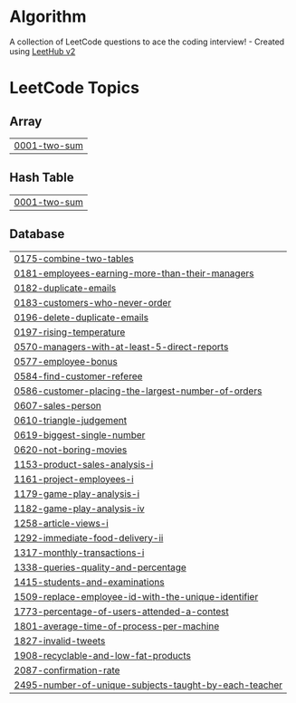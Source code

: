 # Algorithm
A collection of LeetCode questions to ace the coding interview! - Created using [LeetHub v2](https://github.com/arunbhardwaj/LeetHub-2.0)

<!---LeetCode Topics Start-->
# LeetCode Topics
## Array
|  |
| ------- |
| [0001-two-sum](https://github.com/HellSkk/Algorithm/tree/master/0001-two-sum) |
## Hash Table
|  |
| ------- |
| [0001-two-sum](https://github.com/HellSkk/Algorithm/tree/master/0001-two-sum) |
## Database
|  |
| ------- |
| [0175-combine-two-tables](https://github.com/HellSkk/Algorithm/tree/master/0175-combine-two-tables) |
| [0181-employees-earning-more-than-their-managers](https://github.com/HellSkk/Algorithm/tree/master/0181-employees-earning-more-than-their-managers) |
| [0182-duplicate-emails](https://github.com/HellSkk/Algorithm/tree/master/0182-duplicate-emails) |
| [0183-customers-who-never-order](https://github.com/HellSkk/Algorithm/tree/master/0183-customers-who-never-order) |
| [0196-delete-duplicate-emails](https://github.com/HellSkk/Algorithm/tree/master/0196-delete-duplicate-emails) |
| [0197-rising-temperature](https://github.com/HellSkk/Algorithm/tree/master/0197-rising-temperature) |
| [0570-managers-with-at-least-5-direct-reports](https://github.com/HellSkk/Algorithm/tree/master/0570-managers-with-at-least-5-direct-reports) |
| [0577-employee-bonus](https://github.com/HellSkk/Algorithm/tree/master/0577-employee-bonus) |
| [0584-find-customer-referee](https://github.com/HellSkk/Algorithm/tree/master/0584-find-customer-referee) |
| [0586-customer-placing-the-largest-number-of-orders](https://github.com/HellSkk/Algorithm/tree/master/0586-customer-placing-the-largest-number-of-orders) |
| [0607-sales-person](https://github.com/HellSkk/Algorithm/tree/master/0607-sales-person) |
| [0610-triangle-judgement](https://github.com/HellSkk/Algorithm/tree/master/0610-triangle-judgement) |
| [0619-biggest-single-number](https://github.com/HellSkk/Algorithm/tree/master/0619-biggest-single-number) |
| [0620-not-boring-movies](https://github.com/HellSkk/Algorithm/tree/master/0620-not-boring-movies) |
| [1153-product-sales-analysis-i](https://github.com/HellSkk/Algorithm/tree/master/1153-product-sales-analysis-i) |
| [1161-project-employees-i](https://github.com/HellSkk/Algorithm/tree/master/1161-project-employees-i) |
| [1179-game-play-analysis-i](https://github.com/HellSkk/Algorithm/tree/master/1179-game-play-analysis-i) |
| [1182-game-play-analysis-iv](https://github.com/HellSkk/Algorithm/tree/master/1182-game-play-analysis-iv) |
| [1258-article-views-i](https://github.com/HellSkk/Algorithm/tree/master/1258-article-views-i) |
| [1292-immediate-food-delivery-ii](https://github.com/HellSkk/Algorithm/tree/master/1292-immediate-food-delivery-ii) |
| [1317-monthly-transactions-i](https://github.com/HellSkk/Algorithm/tree/master/1317-monthly-transactions-i) |
| [1338-queries-quality-and-percentage](https://github.com/HellSkk/Algorithm/tree/master/1338-queries-quality-and-percentage) |
| [1415-students-and-examinations](https://github.com/HellSkk/Algorithm/tree/master/1415-students-and-examinations) |
| [1509-replace-employee-id-with-the-unique-identifier](https://github.com/HellSkk/Algorithm/tree/master/1509-replace-employee-id-with-the-unique-identifier) |
| [1773-percentage-of-users-attended-a-contest](https://github.com/HellSkk/Algorithm/tree/master/1773-percentage-of-users-attended-a-contest) |
| [1801-average-time-of-process-per-machine](https://github.com/HellSkk/Algorithm/tree/master/1801-average-time-of-process-per-machine) |
| [1827-invalid-tweets](https://github.com/HellSkk/Algorithm/tree/master/1827-invalid-tweets) |
| [1908-recyclable-and-low-fat-products](https://github.com/HellSkk/Algorithm/tree/master/1908-recyclable-and-low-fat-products) |
| [2087-confirmation-rate](https://github.com/HellSkk/Algorithm/tree/master/2087-confirmation-rate) |
| [2495-number-of-unique-subjects-taught-by-each-teacher](https://github.com/HellSkk/Algorithm/tree/master/2495-number-of-unique-subjects-taught-by-each-teacher) |
<!---LeetCode Topics End-->